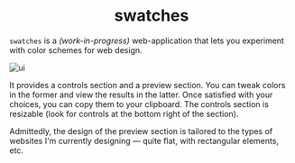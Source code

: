 <p align="center">
  <h1 align="center">swatches</h1>
</p>

`swatches` is a *(work-in-progress)* web-application that lets you experiment
with color schemes for web design.

![ui](https://github.com/user-attachments/assets/baefc597-d85d-450a-9d66-e5ede18218bc)

It provides a controls section and a preview section. You can tweak colors in
the former and view the results in the latter. Once satisfied with your choices,
you can copy them to your clipboard. The controls section is resizable (look for
controls at the bottom right of the section).

Admittedly, the design of the preview section is tailored to the types of
websites I'm currently designing — quite flat, with rectangular elements, etc.
